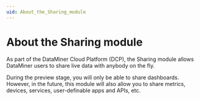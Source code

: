 ```yaml
---
uid: About_the_Sharing_module
---
```


# About the Sharing module

As part of the DataMiner Cloud Platform (DCP), the Sharing module allows DataMiner users to share live data with anybody on the fly.

During the preview stage, you will only be able to share dashboards. However, in the future, this module will also allow you to share metrics, devices, services, user-definable apps and APIs, etc.
